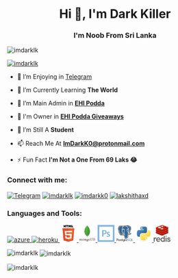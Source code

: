 <h1 align="center">Hi 👋, I'm Dark Killer</h1>
<h3 align="center">I'm Noob From Sri Lanka</h3>

<p align="left"> <img src="https://komarev.com/ghpvc/?username=imdarklk&label=Profile%20views&color=0e75b6&style=flat" alt="imdarklk" /> </p>

<p align="left"> <a href="https://github.com/ryo-ma/github-profile-trophy"><img src="https://github-profile-trophy.vercel.app/?username=imdarklk" alt="imdarklk" /></a> </p>

- 🔭 I’m Enjoying in [Telegram](https://t.me/ImDark_K0)

- 🌱 I’m Currently Learning **The World**

- 👯 I’m Main Admin in [**EHI Podda**](https://t.me/ehi_podda_official)

- 🍑 I'm Owner in [**EHI Podda Giveaways**](https://t.me/+QAkqlsN-yy02NGRl)

- 🤝 I’m Still A **Student**

- 📫 Reach Me At **ImDarkK0@protonmail.com**

- ⚡ Fun Fact **I'm Not a One From 69 Laks 😂**

<h3 align="left">Connect with me:</h3>
<p align="left">
<a href="https://telegram.me/ImDark_K0" target="_blank"><img align="center" src="https://img.icons8.com/fluency/48/000000/telegram-app.png" alt="Telegram"></a>
<a href="https://dev.to/imdarklk" target="blank"><img align="center" src="https://raw.githubusercontent.com/rahuldkjain/github-profile-readme-generator/master/src/images/icons/Social/devto.svg" alt="imdarklk" height="30" width="40" /></a>
<a href="https://twitter.com/imdarkk0" target="blank"><img align="center" src="https://raw.githubusercontent.com/rahuldkjain/github-profile-readme-generator/master/src/images/icons/Social/twitter.svg" alt="imdarkk0" height="30" width="40" /></a>
<a href="https://instagram.com/lakshithaxd" target="blank"><img align="center" src="https://raw.githubusercontent.com/rahuldkjain/github-profile-readme-generator/master/src/images/icons/Social/instagram.svg" alt="lakshithaxd" height="30" width="40" /></a>
</p>

<h3 align="left">Languages and Tools:</h3>
<p align="left"> <a href="https://azure.microsoft.com/en-in/" target="_blank" rel="noreferrer"> <img src="https://www.vectorlogo.zone/logos/microsoft_azure/microsoft_azure-icon.svg" alt="azure" width="40" height="40"/> </a> <a href="https://heroku.com" target="_blank" rel="noreferrer"> <img src="https://www.vectorlogo.zone/logos/heroku/heroku-icon.svg" alt="heroku" width="40" height="40"/> </a> <a href="https://www.w3.org/html/" target="_blank" rel="noreferrer"> <img src="https://raw.githubusercontent.com/devicons/devicon/master/icons/html5/html5-original-wordmark.svg" alt="html5" width="40" height="40"/> </a> <a href="https://www.mongodb.com/" target="_blank" rel="noreferrer"> <img src="https://raw.githubusercontent.com/devicons/devicon/master/icons/mongodb/mongodb-original-wordmark.svg" alt="mongodb" width="40" height="40"/> </a> <a href="https://www.photoshop.com/en" target="_blank" rel="noreferrer"> <img src="https://raw.githubusercontent.com/devicons/devicon/master/icons/photoshop/photoshop-line.svg" alt="photoshop" width="40" height="40"/> </a> <a href="https://www.postgresql.org" target="_blank" rel="noreferrer"> <img src="https://raw.githubusercontent.com/devicons/devicon/master/icons/postgresql/postgresql-original-wordmark.svg" alt="postgresql" width="40" height="40"/> </a> <a href="https://www.python.org" target="_blank" rel="noreferrer"> <img src="https://raw.githubusercontent.com/devicons/devicon/master/icons/python/python-original.svg" alt="python" width="40" height="40"/> </a> <a href="https://redis.io" target="_blank" rel="noreferrer"> <img src="https://raw.githubusercontent.com/devicons/devicon/master/icons/redis/redis-original-wordmark.svg" alt="redis" width="40" height="40"/> </a> </p>

<p><img align="left" src="https://github-readme-stats.vercel.app/api/top-langs?username=imdarklk&show_icons=true&locale=en&layout=compact" alt="imdarklk" /></p>

<p>&nbsp;<img align="center" src="https://github-readme-stats.vercel.app/api?username=imdarklk&show_icons=true&locale=en" alt="imdarklk" /></p>

<p><img align="center" src="https://github-readme-streak-stats.herokuapp.com/?user=imdarklk&" alt="imdarklk" /></p>
